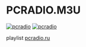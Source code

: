 # PCRADIO.M3U

[![pcradio](https://github.com/RootShell-coder/pcradio.m3u/actions/workflows/docker-image.yml/badge.svg?branch=master&event=push)](https://github.com/RootShell-coder/pcradio.m3u/actions/workflows/docker-image.yml) [![pcradio](https://github.com/RootShell-coder/pcradio.m3u/actions/workflows/docker-image.yml/badge.svg?branch=master&event=schedule)](https://github.com/RootShell-coder/pcradio.m3u/actions/workflows/docker-image.yml) 

playlist [pcradio.ru](http://pcradio.ru/)
